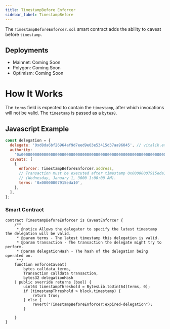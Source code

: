 ```yaml
---
title: TimestampBefore Enforcer
sidebar_label: TimestampBefore
---
```


The `TimestampBeforeEnforcer.sol` smart contract adds the ability to caveat before `timestamp`.

## Deployments

- Mainnet: Coming Soon
- Polygon: Coming Soon
- Optimism: Coming Soon

# How It Works

The `terms` field is expected to contain the `timestamp`, after which invocations will not be valid. The `timestamp` is passed as a `bytes8`.

## Javascript Example

```js
const delegation = {
  delegate: '0xd8da6bf26964af9d7eed9e03e53415d37aa96045', // vitalik.eth
  authority:
    '0x0000000000000000000000000000000000000000000000000000000000000000',
  caveats: [
    {
      enforcer: TimestampBeforeEnforcer.address,
      // Transaction must be executed after timestamp 0x00000007915eda10, which is 32503683600 in unix epoch timestamp
      // (Wednesday, January 1, 3000 1:00:00 AM).
      terms: '0x00000007915eda10',
    },
  ],
};
```

### Smart Contract

```solidity
contract TimestampBeforeEnforcer is CaveatEnforcer {
    /**
     * @notice Allows the delegator to specify the latest timestamp the delegation will be valid.
     * @param terms - The latest timestamp this delegation is valid.
     * @param transaction - The transaction the delegate might try to perform.
     * @param delegationHash - The hash of the delegation being operated on.
     **/
    function enforceCaveat(
        bytes calldata terms,
        Transaction calldata transaction,
        bytes32 delegationHash
    ) public override returns (bool) {
        uint64 timestampThreshold = BytesLib.toUint64(terms, 0);
        if (timestampThreshold > block.timestamp) {
            return true;
        } else {
            revert("TimestampBeforeEnforcer:expired-delegation");
        }

    }
}

```

